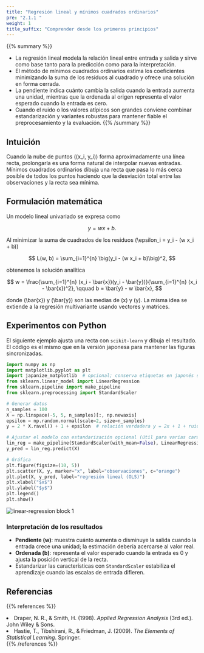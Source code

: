```yaml
---
title: "Regresión lineal y mínimos cuadrados ordinarios"
pre: "2.1.1 "
weight: 1
title_suffix: "Comprender desde los primeros principios"
---
```


{{% summary %}}
- La regresión lineal modela la relación lineal entre entrada y salida y sirve como base tanto para la predicción como para la interpretación.
- El método de mínimos cuadrados ordinarios estima los coeficientes minimizando la suma de los residuos al cuadrado y ofrece una solución en forma cerrada.
- La pendiente indica cuánto cambia la salida cuando la entrada aumenta una unidad, mientras que la ordenada al origen representa el valor esperado cuando la entrada es cero.
- Cuando el ruido o los valores atípicos son grandes conviene combinar estandarización y variantes robustas para mantener fiable el preprocesamiento y la evaluación.
{{% /summary %}}

## Intuición
Cuando la nube de puntos \((x_i, y_i)\) forma aproximadamente una línea recta, prolongarla es una forma natural de interpolar nuevas entradas. Mínimos cuadrados ordinarios dibuja una recta que pasa lo más cerca posible de todos los puntos haciendo que la desviación total entre las observaciones y la recta sea mínima.

## Formulación matemática
Un modelo lineal univariado se expresa como

$$
y = w x + b.
$$

Al minimizar la suma de cuadrados de los residuos \(\epsilon_i = y_i - (w x_i + b)\)

$$
L(w, b) = \sum_{i=1}^{n} \big(y_i - (w x_i + b)\big)^2,
$$

obtenemos la solución analítica

$$
w = \frac{\sum_{i=1}^{n} (x_i - \bar{x})(y_i - \bar{y})}{\sum_{i=1}^{n} (x_i - \bar{x})^2}, \qquad b = \bar{y} - w \bar{x},
$$

donde \(\bar{x}\) y \(\bar{y}\) son las medias de \(x\) y \(y\). La misma idea se extiende a la regresión multivariante usando vectores y matrices.

## Experimentos con Python
El siguiente ejemplo ajusta una recta con `scikit-learn` y dibuja el resultado. El código es el mismo que en la versión japonesa para mantener las figuras sincronizadas.

```python
import numpy as np
import matplotlib.pyplot as plt
import japanize_matplotlib  # opcional; conserva etiquetas en japonés si se ejecuta el notebook
from sklearn.linear_model import LinearRegression
from sklearn.pipeline import make_pipeline
from sklearn.preprocessing import StandardScaler

# Generar datos
n_samples = 100
X = np.linspace(-5, 5, n_samples)[:, np.newaxis]
epsilon = np.random.normal(scale=2, size=n_samples)
y = 2 * X.ravel() + 1 + epsilon  # relación verdadera y = 2x + 1 + ruido

# Ajustar el modelo con estandarización opcional (útil para varias características)
lin_reg = make_pipeline(StandardScaler(with_mean=False), LinearRegression()).fit(X, y)
y_pred = lin_reg.predict(X)

# Gráfica
plt.figure(figsize=(10, 5))
plt.scatter(X, y, marker="x", label="observaciones", c="orange")
plt.plot(X, y_pred, label="regresión lineal (OLS)")
plt.xlabel("$x$")
plt.ylabel("$y$")
plt.legend()
plt.show()
```

![linear-regression block 1](/images/basic/regression/linear-regression_block01_es.png)

### Interpretación de los resultados
- **Pendiente \(w\)**: muestra cuánto aumenta o disminuye la salida cuando la entrada crece una unidad; la estimación debería acercarse al valor real.
- **Ordenada \(b\)**: representa el valor esperado cuando la entrada es 0 y ajusta la posición vertical de la recta.
- Estandarizar las características con `StandardScaler` estabiliza el aprendizaje cuando las escalas de entrada difieren.

## Referencias
{{% references %}}
<li>Draper, N. R., &amp; Smith, H. (1998). <i>Applied Regression Analysis</i> (3rd ed.). John Wiley &amp; Sons.</li>
<li>Hastie, T., Tibshirani, R., &amp; Friedman, J. (2009). <i>The Elements of Statistical Learning</i>. Springer.</li>
{{% /references %}}
